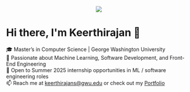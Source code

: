 <h1 align="center"><img src="https://i.imgur.com/z3ox7v5.gif](https://user-images.githubusercontent.com/74038190/212750147-854a394f-fee9-4080-9770-78a4b7ece53f.gif"/></h1>

# Hi there, I'm Keerthirajan 👋

🎓 Master’s in Computer Science | George Washington University  
🌟 Passionate about Machine Learning, Software Development, and Front-End Engineering  
🚀 Open to Summer 2025 internship opportunities in ML / software engineering roles  
📫 Reach me at keerthirajans@gwu.edu or check out my [Portfolio](https://keerthirajan-personal-portfolio.netlify.app/)  
